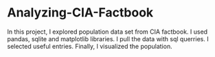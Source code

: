 # Analyzing-CIA-Factbook

In this project, I explored population data set from CIA factbook. I used pandas, sqlite and matplotlib libraries. I pull the data with sql querries. I selected useful entries. Finally, I visualized the population.
